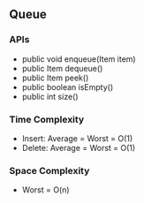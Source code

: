 ## Queue

### APIs
- public void enqueue(Item item)
- public Item dequeue()
- public Item peek()
- public boolean isEmpty()
- public int size()

### Time Complexity
- Insert: Average = Worst = O(1)
- Delete: Average = Worst = O(1) 

### Space Complexity
- Worst = O(n)